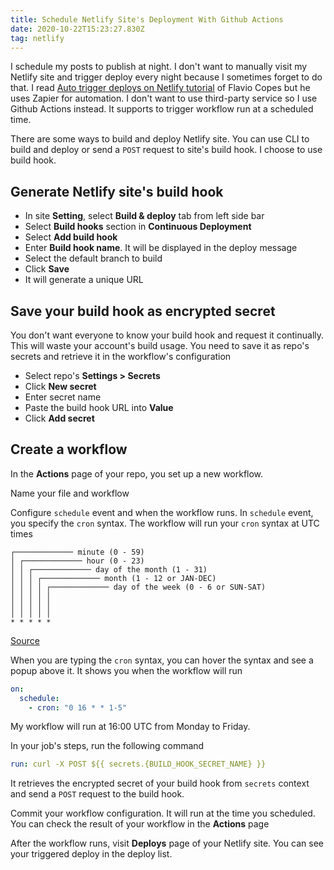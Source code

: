 ```yaml
---
title: Schedule Netlify Site's Deployment With Github Actions
date: 2020-10-22T15:23:27.830Z
tag: netlify
---
```


I schedule my posts to publish at night. I don't want to manually visit my Netlify site and trigger deploy every night because I sometimes forget to do that. I read [Auto trigger deploys on Netlify tutorial](https://flaviocopes.com/netlify-auto-deploy/) of Flavio Copes but he uses Zapier for automation. I don't want to use third-party service so I use Github Actions instead. It supports to trigger workflow run at a scheduled time.

There are some ways to build and deploy Netlify site. You can use CLI to build and deploy or send a `POST` request to site's build hook. I choose to use build hook.

## Generate Netlify site's build hook

- In site **Setting**, select **Build & deploy** tab from left side bar
- Select **Build hooks** section in **Continuous Deployment**
- Select **Add build hook**
- Enter **Build hook name**. It will be displayed in the deploy message
- Select the default branch to build
- Click **Save**
- It will generate a unique URL

## Save your build hook as encrypted secret

You don't want everyone to know your build hook and request it continually. This will waste your account's build usage. You need to save it as repo's secrets and retrieve it in the workflow's configuration

- Select repo's **Settings > Secrets**
- Click **New secret**
- Enter secret name
- Paste the build hook URL into **Value**
- Click **Add secret**

## **Create a workflow**

In the **Actions** page of your repo, you set up a new workflow.

Name your file and workflow

Configure `schedule` event and when the workflow runs. In `schedule` event, you specify the `cron` syntax. The workflow will run your `cron` syntax at UTC times

```
┌───────────── minute (0 - 59)
│ ┌───────────── hour (0 - 23)
│ │ ┌───────────── day of the month (1 - 31)
│ │ │ ┌───────────── month (1 - 12 or JAN-DEC)
│ │ │ │ ┌───────────── day of the week (0 - 6 or SUN-SAT)
│ │ │ │ │
│ │ │ │ │
│ │ │ │ │
* * * * *
```

[Source](https://docs.github.com/en/actions/reference/events-that-trigger-workflows#scheduled-events)

When you are typing the `cron` syntax, you can hover the syntax and see a popup above it. It shows you when the workflow will run

```yaml
on:
  schedule:
    - cron: "0 16 * * 1-5"
```

My workflow will run at 16:00 UTC from Monday to Friday.

In your job's steps, run the following command

```yaml
run: curl -X POST ${{ secrets.{BUILD_HOOK_SECRET_NAME} }}
```

It retrieves the encrypted secret of your build hook from `secrets` context and send a `POST` request to the build hook.

Commit your workflow configuration. It will run at the time you scheduled. You can check the result of your workflow in the **Actions** page

After the workflow runs, visit **Deploys** page of your Netlify site. You can see your triggered deploy in the deploy list.
